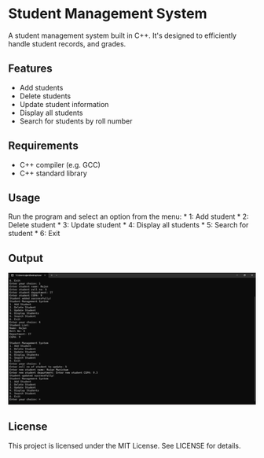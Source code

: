# Student Management System

A student management system built in C++. It's designed to efficiently handle student records, and grades.

## Features

* Add students
* Delete students
* Update student information
* Display all students
* Search for students by roll number

## Requirements

* C++ compiler (e.g. GCC)
* C++ standard library

## Usage

 Run the program and select an option from the menu:
	* 1: Add student
	* 2: Delete student
	* 3: Update student
	* 4: Display all students
	* 5: Search for student
	* 6: Exit

## Output

   ![Output Screenshot](SMSOutput.png)

## License

This project is licensed under the MIT License. See LICENSE for details.
